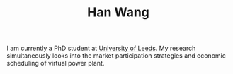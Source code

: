 ﻿---
# Display name
title: Han Wang

# Username (this should match the folder name and the name on publications)
authors:
- "H. Wang"

# Is this the primary user of the site?
superuser: false

# Role/position
role: PhD Candidate (UoL)

# Organizations/Affiliations
organizations:
- name: University of Leeds
  url: "https://www.leeds.ac.uk/"

# Short bio (displayed in user profile at end of posts)
bio: 

# List each interest with a dash
interests:
- Bidding strategy design of virtual power plant
- Active control of distributed energy resources at distribution level


education:
  courses:
  - course: PhD in Electronic and Electrical Engineering
    institution: University of Leeds, UK
    year: Ongoing
  - course: Bachelor in New Energy Sciency and Engineering 
    institution: Chinese University of HongKong, Shenzhen
    year: 2019


# Social/Academic Networking
# Remove the ones not needed


# Enter email to display Gravatar (if Gravatar enabled in Config)
email: ""
  
# Organizational groups that you belong to (for People widget)
#   Set this to `[]` or comment out if you are not using People widget.
user_groups:
- PhD Candidates
---

I am currently a PhD student at [University of Leeds](https://www.leeds.ac.uk/). My research simultaneously looks into the market participation strategies and economic scheduling of virtual power plant.

